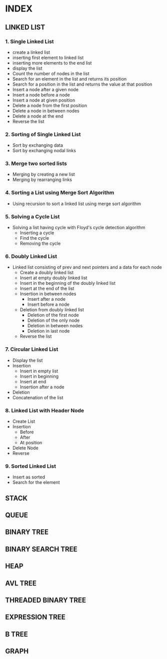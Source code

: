 # INDEX

## LINKED LIST

### 1. Single Linked List

- create a linked list
- inserting first element to linked list
- inserting more elements to the end list
- display the list
- Count the number of nodes in the list
- Search for an element in the list and returns its position
- Search for a position in the list and returns the value at that position
- Insert a node after a given node
- Insert a node before a node
- Insert a node at given position
- Delete a node from the first position
- Delete a node in between nodes
- Delete a node at the end
- Reverse the list

### 2. Sorting of Single Linked List

- Sort by exchanging data
- Sort by exchanging nodal links

### 3. Merge two sorted lists

- Merging by creating a new list
- Merging by rearranging links

### 4. Sorting a List using Merge Sort Algorithm

- Using recursion to sort a linked list using merge sort algorithm

### 5. Solving a Cycle List

- Solving a list having cycle with Floyd's cycle detection algorithm
  - Inserting a cycle
  - Find the cycle
  - Removing the cycle

### 6. Doubly Linked List

- Linked list consisting of prev and next pointers and a data for each node
  - Create a doubly linked list
  - Insert at empty doubly linked list
  - Insert in the beginning of the doubly linked list
  - Insert at the end of the list
  - Insertion in between nodes
    - Insert after a node
    - Insert before a node
  - Deletion from doubly linked list
    - Deletion of the first node
    - Deletion of the only node
    - Deletion in between nodes
    - Deletion in last node
  - Reverse the list

### 7. Circular Linked List

- Display the list
- Insertion
  - Insert in empty list
  - Insert in beginning
  - Insert at end
  - Insertion after a node
- Deletion
- Concatenation of the list

### 8. Linked List with Header Node

- Create List
- Insertion
  - Before
  - After
  - At position
- Delete Node
- Reverse

### 9. Sorted Linked List

- Insert as sorted
- Search for the element

## STACK

## QUEUE

## BINARY TREE

## BINARY SEARCH TREE

## HEAP

## AVL TREE

## THREADED BINARY TREE

## EXPRESSION TREE

## B TREE

## GRAPH
